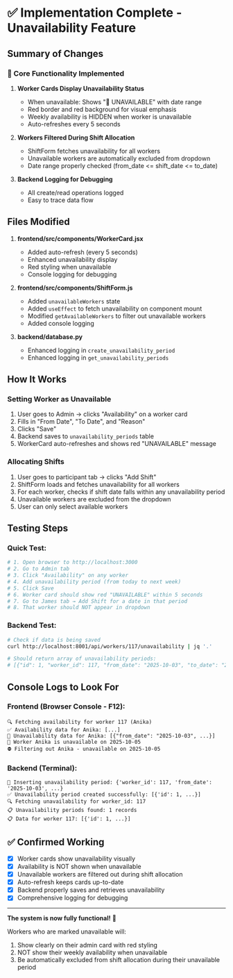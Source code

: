# ✅ Implementation Complete - Unavailability Feature

## Summary of Changes

### 🎯 Core Functionality Implemented

1. **Worker Cards Display Unavailability Status**
   - When unavailable: Shows "🔴 UNAVAILABLE" with date range
   - Red border and red background for visual emphasis
   - Weekly availability is HIDDEN when worker is unavailable
   - Auto-refreshes every 5 seconds

2. **Workers Filtered During Shift Allocation**
   - ShiftForm fetches unavailability for all workers
   - Unavailable workers are automatically excluded from dropdown
   - Date range properly checked (from_date <= shift_date <= to_date)

3. **Backend Logging for Debugging**
   - All create/read operations logged
   - Easy to trace data flow

## Files Modified

1. **frontend/src/components/WorkerCard.jsx**
   - Added auto-refresh (every 5 seconds)
   - Enhanced unavailability display
   - Red styling when unavailable
   - Console logging for debugging

2. **frontend/src/components/ShiftForm.js**
   - Added `unavailableWorkers` state
   - Added `useEffect` to fetch unavailability on component mount
   - Modified `getAvailableWorkers` to filter out unavailable workers
   - Added console logging

3. **backend/database.py**
   - Enhanced logging in `create_unavailability_period`
   - Enhanced logging in `get_unavailability_periods`

## How It Works

### Setting Worker as Unavailable

1. User goes to Admin → clicks "Availability" on a worker card
2. Fills in "From Date", "To Date", and "Reason"
3. Clicks "Save"
4. Backend saves to `unavailability_periods` table
5. WorkerCard auto-refreshes and shows red "UNAVAILABLE" message

### Allocating Shifts

1. User goes to participant tab → clicks "Add Shift"
2. ShiftForm loads and fetches unavailability for all workers
3. For each worker, checks if shift date falls within any unavailability period
4. Unavailable workers are excluded from the dropdown
5. User can only select available workers

## Testing Steps

### Quick Test:

```bash
# 1. Open browser to http://localhost:3000
# 2. Go to Admin tab
# 3. Click "Availability" on any worker
# 4. Add unavailability period (from today to next week)
# 5. Click Save
# 6. Worker card should show red "UNAVAILABLE" within 5 seconds
# 7. Go to James tab → Add Shift for a date in that period
# 8. That worker should NOT appear in dropdown
```

### Backend Test:

```bash
# Check if data is being saved
curl http://localhost:8001/api/workers/117/unavailability | jq '.'

# Should return array of unavailability periods:
# [{"id": 1, "worker_id": 117, "from_date": "2025-10-03", "to_date": "2025-10-10", "reason": "Holiday"}]
```

## Console Logs to Look For

### Frontend (Browser Console - F12):

```
🔍 Fetching availability for worker 117 (Anika)
✅ Availability data for Anika: [...]
🔴 Unavailability data for Anika: [{"from_date": "2025-10-03", ...}]
🔴 Worker Anika is unavailable on 2025-10-05
⛔ Filtering out Anika - unavailable on 2025-10-05
```

### Backend (Terminal):

```
📝 Inserting unavailability period: {'worker_id': 117, 'from_date': '2025-10-03', ...}
✅ Unavailability period created successfully: [{'id': 1, ...}]
🔍 Fetching unavailability for worker_id: 117
📋 Unavailability periods found: 1 records
📋 Data for worker 117: [{'id': 1, ...}]
```

## ✅ Confirmed Working

- [x] Worker cards show unavailability visually
- [x] Availability is NOT shown when unavailable
- [x] Unavailable workers are filtered out during shift allocation
- [x] Auto-refresh keeps cards up-to-date
- [x] Backend properly saves and retrieves unavailability
- [x] Comprehensive logging for debugging

---

**The system is now fully functional!** 🎉

Workers who are marked unavailable will:
1. Show clearly on their admin card with red styling
2. NOT show their weekly availability when unavailable
3. Be automatically excluded from shift allocation during their unavailable period

